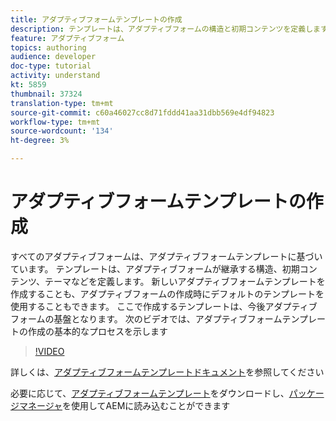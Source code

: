 ```yaml
---
title: アダプティブフォームテンプレートの作成
description: テンプレートは、アダプティブフォームの構造と初期コンテンツを定義します。
feature: アダプティブフォーム
topics: authoring
audience: developer
doc-type: tutorial
activity: understand
kt: 5859
thumbnail: 37324
translation-type: tm+mt
source-git-commit: c60a46027cc8d71fddd41aa31dbb569e4df94823
workflow-type: tm+mt
source-wordcount: '134'
ht-degree: 3%

---
```



# アダプティブフォームテンプレートの作成

すべてのアダプティブフォームは、アダプティブフォームテンプレートに基づいています。 テンプレートは、アダプティブフォームが継承する構造、初期コンテンツ、テーマなどを定義します。 新しいアダプティブフォームテンプレートを作成することも、アダプティブフォームの作成時にデフォルトのテンプレートを使用することもできます。
ここで作成するテンプレートは、今後アダプティブフォームの基盤となります。
次のビデオでは、アダプティブフォームテンプレートの作成の基本的なプロセスを示します

>[!VIDEO](https://video.tv.adobe.com/v/37324/quality=9)

詳しくは、[アダプティブフォームテンプレートドキュメント](https://docs.adobe.com/content/help/en/experience-manager-65/forms/adaptive-forms-advanced-authoring/template-editor.html)を参照してください

必要に応じて、[アダプティブフォームテンプレート](assets/peak-application-template.zip)をダウンロードし、[パッケージマネージャ](http://localhost:4502/crx/packmgr/index.jsp)を使用してAEMに読み込むことができます




